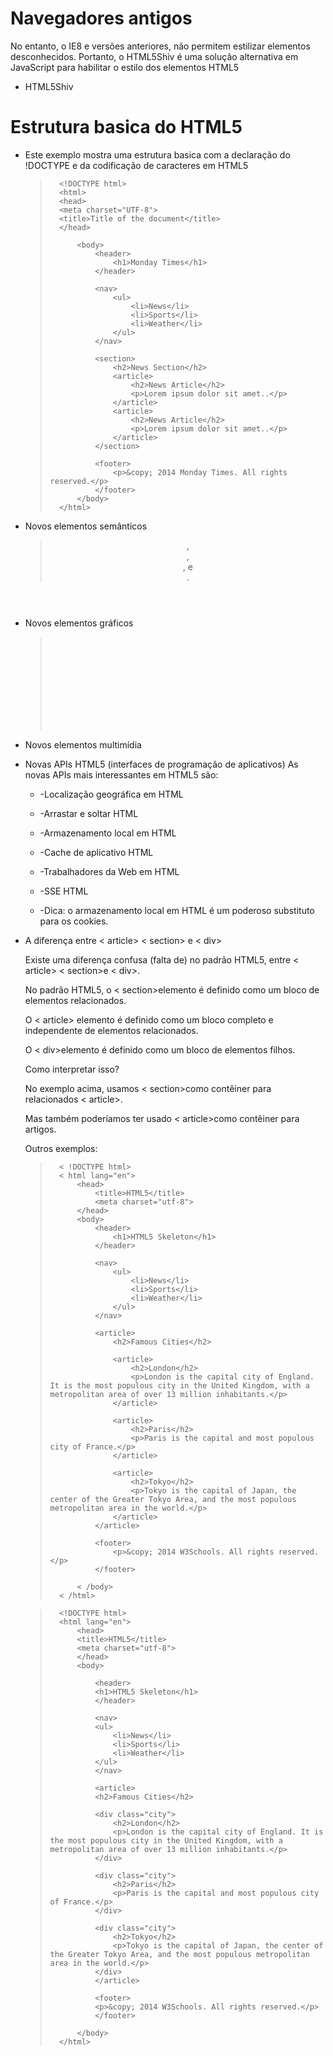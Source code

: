 # Navegadores antigos

No entanto, o IE8 e versões anteriores, não permitem estilizar elementos desconhecidos. Portanto, o HTML5Shiv é uma solução alternativa em JavaScript para habilitar o estilo dos elementos HTML5

- HTML5Shiv

    <blockquote>
        <!--[if lt IE 9]>
        <script src="https://oss.maxcdn.com/libs/html5shiv/3.7.0/html5shiv.js"></script>
        <![endif]-->
    </blockquote>


# Estrutura basica do HTML5

- Este exemplo mostra uma estrutura basica com a declaração do !DOCTYPE e da codificação de caracteres em HTML5

    <blockquote>

        <!DOCTYPE html>
        <html>
        <head>
        <meta charset="UTF-8">
        <title>Title of the document</title>
        </head>

            <body>
                <header>
                    <h1>Monday Times</h1>
                </header>

                <nav>
                    <ul>
                        <li>News</li>
                        <li>Sports</li>
                        <li>Weather</li>
                    </ul>
                </nav>

                <section>
                    <h2>News Section</h2>
                    <article>
                        <h2>News Article</h2>
                        <p>Lorem ipsum dolor sit amet..</p>
                    </article>
                    <article>
                        <h2>News Article</h2>
                        <p>Lorem ipsum dolor sit amet..</p>
                    </article>
                </section>

                <footer>
                    <p>&copy; 2014 Monday Times. All rights reserved.</p>
                </footer>
            </body>
        </html>
    </blockquote>


- Novos elementos semânticos

    <blockquote>
        <header>, <footer>, <article>, e <section>.        
    </blockquote>
    
- Novos elementos gráficos

    <blockquote>
        <svg>, <canvas>.        
    </blockquote>

      
- Novos elementos multimídia 

    <blockquote>
        <audio>, <video>.        
    </blockquote>

- Novas APIs HTML5 (interfaces de programação de aplicativos)
As novas APIs mais interessantes em HTML5 são:

    - -Localização geográfica em HTML
    - -Arrastar e soltar HTML
    - -Armazenamento local em HTML
    - -Cache de aplicativo HTML
    - -Trabalhadores da Web em HTML
    - -SSE HTML

    - -Dica: o armazenamento local em HTML é um poderoso substituto para os cookies.

- A diferença entre < article> < section> e < div>

    Existe uma diferença confusa (falta de) no padrão HTML5, entre < article> < section>e < div>.

    No padrão HTML5, o < section>elemento é definido como um bloco de elementos relacionados.

    O < article> elemento é definido como um bloco completo e independente de elementos relacionados.

    O < div>elemento é definido como um bloco de elementos filhos.

    Como interpretar isso?

    No exemplo acima, usamos < section>como contêiner para relacionados < article>.

    Mas também poderíamos ter usado < article>como contêiner para artigos.

    Outros exemplos: 

    <blockquote>

        < !DOCTYPE html>
        < html lang="en">
            <head>
                <title>HTML5</title>
                <meta charset="utf-8"> 
            </head>
            <body>
                <header>
                    <h1>HTML5 Skeleton</h1>
                </header>

                <nav>                
                    <ul>
                        <li>News</li>
                        <li>Sports</li>
                        <li>Weather</li>
                    </ul>
                </nav>

                <article>
                    <h2>Famous Cities</h2>

                    <article>
                        <h2>London</h2>
                        <p>London is the capital city of England. It is the most populous city in the United Kingdom, with a metropolitan area of over 13 million inhabitants.</p>
                    </article>

                    <article>
                        <h2>Paris</h2>
                        <p>Paris is the capital and most populous city of France.</p>
                    </article>

                    <article>
                        <h2>Tokyo</h2>
                        <p>Tokyo is the capital of Japan, the center of the Greater Tokyo Area, and the most populous metropolitan area in the world.</p>
                    </article>
                </article>

                <footer>
                    <p>&copy; 2014 W3Schools. All rights reserved.</p>
                </footer>

            < /body>
        < /html> 

    </blockquote>
    
    <blockquote>
    
        <!DOCTYPE html>
        <html lang="en">
            <head>
            <title>HTML5</title>
            <meta charset="utf-8">
            </head>
            <body>

                <header>
                <h1>HTML5 Skeleton</h1>
                </header>

                <nav>
                <ul>
                    <li>News</li>
                    <li>Sports</li>
                    <li>Weather</li>
                </ul>
                </nav>

                <article>
                <h2>Famous Cities</h2>

                <div class="city">
                    <h2>London</h2>
                    <p>London is the capital city of England. It is the most populous city in the United Kingdom, with a metropolitan area of over 13 million inhabitants.</p>
                </div>

                <div class="city">
                    <h2>Paris</h2>
                    <p>Paris is the capital and most populous city of France.</p>
                </div>

                <div class="city">
                    <h2>Tokyo</h2>
                    <p>Tokyo is the capital of Japan, the center of the Greater Tokyo Area, and the most populous metropolitan area in the world.</p>
                </div>
                </article>

                <footer>
                <p>&copy; 2014 W3Schools. All rights reserved.</p>
                </footer>

            </body>
        </html>

    </blockquote>
    
    <blockquote></blockquote>



